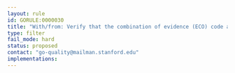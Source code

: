 ```yaml
---
layout: rule
id: GORULE:0000030
title: "With/from: Verify that the combination of evidence (ECO) code and with/from conform to the rules in eco-usage-constraints.yaml"
type: filter
fail_mode: hard
status: proposed
contact: "go-quality@mailman.stanford.edu"
implementations:
---
```

